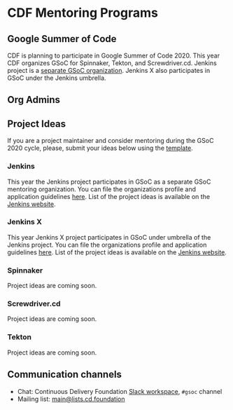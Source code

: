 # CDF Mentoring Programs

Google Summer of Code
---------------------

CDF is planning to participate in Google Summer of Code 2020. 
This year CDF organizes GSoC for Spinnaker, Tekton, and Screwdriver.cd.
Jenkins project is a [separate GSoC organization](https://summerofcode.withgoogle.com/organizations/4945163270488064/).
Jenkins X also participates in GSoC under the Jenkins umbrella.

## Org Admins


## Project Ideas 
If you are a project maintainer and consider mentoring during the GSoC 2020 cycle, please, submit your ideas below using the [template](PROJECT_IDEA_TEMPLATE.md).

### Jenkins
This year the Jenkins project participates in GSoC as a separate GSoC mentoring organization.
You can file the organizations profile and application guidelines [here](https://summerofcode.withgoogle.com/organizations/4945163270488064/).
List of the project ideas is available on the [Jenkins website](https://jenkins.io/projects/gsoc/2020/project-ideas/).

### Jenkins X 
This year Jenkins X project participates in GSoC under umbrella of the Jenkins project.
You can file the organizations profile and application guidelines [here](https://summerofcode.withgoogle.com/organizations/4945163270488064/).
List of the project ideas is available on the [Jenkins website](https://jenkins.io/projects/gsoc/2020/project-ideas/).

### Spinnaker

Project ideas are coming soon.

### Screwdriver.cd

Project ideas are coming soon.

### Tekton

Project ideas are coming soon.

## Communication channels

* Chat: Continuous Delivery Foundation [Slack workspace](https://join.slack.com/t/cdeliveryfdn/shared_invite/zt-ao8y4qhd-BQcTUg5l7m0HxXyBvJrT4w), `#gsoc` channel
* Mailing list: [main@lists.cd.foundation](https://lists.cd.foundation/g/main)

